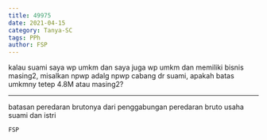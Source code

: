```yaml
---
title: 49975
date: 2021-04-15
category: Tanya-SC
tags: PPh
author: FSP
---
```


kalau suami saya wp umkm dan saya juga wp umkm dan memiliki bisnis masing2, misalkan npwp adalg npwp cabang dr suami, apakah batas umkmny tetep 4.8M atau masing2?

---

batasan peredaran brutonya dari penggabungan peredaran bruto usaha suami dan istri

`FSP`
